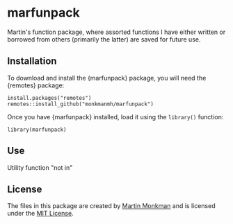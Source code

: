 # marfunpack

Martin's function package, where assorted functions I have either written or borrowed from others (primarily the latter) are saved for future use.


## Installation

To download and install the {marfunpack} package, you will need the {remotes}
package:

    install.packages("remotes")
    remotes::install_github("monkmanmh/marfunpack")

Once you have {marfunpack} installed, load it using the `library()` function:

    library(marfunpack)
    
## Use

Utility function "not in"



## License

The files in this package are created by [Martin
Monkman](https://github.com/MonkmanMH) and is licensed under the [MIT License](LICENSE).



    
